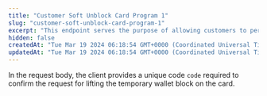 ```yaml
---
title: "Customer Soft Unblock Card Program 1"
slug: "customer-soft-unblock-card-program-1"
excerpt: "This endpoint serves the purpose of allowing customers to perform a soft unblock on a card within Card Program 1. A soft unblock removes the restrictions imposed during the soft block, restoring the card's functionalities. Users can initiate a soft unblock by providing the cardId and a verification code."
hidden: false
createdAt: "Tue Mar 19 2024 06:18:54 GMT+0000 (Coordinated Universal Time)"
updatedAt: "Tue Mar 19 2024 06:18:54 GMT+0000 (Coordinated Universal Time)"
---
```

In the request body, the client provides a unique code `code` required to confirm the request for lifting the temporary wallet block on the card.
